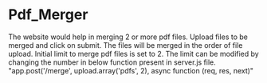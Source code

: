 # Pdf_Merger
The website would help in merging 2 or more pdf files.
Upload files to be merged and click on submit. The files will be merged in the order of file upload.
Initial limit to merge pdf files is set to 2.
The limit can be modified by changing the number in below function present in server.js file.
"app.post('/merge', upload.array('pdfs', 2), async function (req, res, next)"
